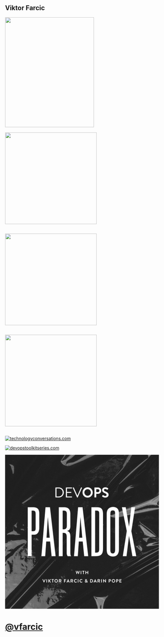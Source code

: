 <!-- .slide: class="center" -->

## Viktor Farcic

<img src="../img/viktor.jpg" style="width:291px;height:360px;">


<!-- .slide: class="center" -->

<p style="display:inline-block"><img src="img/gde-square.png" style="width:300px;height:300px;"></p> <!-- .element: class="fragment" -->

<p style="display:inline-block"><img src="img/cloudbees-square.png" style="width:300px;height:300px;"></p>

<p style="display:inline-block"><img src="img/docker-captain-square.png" style="width:300px;height:300px;"></p> <!-- .element: class="fragment" -->


[![technologyconversations.com](../img/technology-conversations.png)](https://technologyconversations.com)


[![devopstoolkitseries.com](../img/devops-toolkit-series.png)](https://www.devopstoolkitseries.com/)

[![devopsparadox.com](../img/products/devops-paradox.jpg)](https://www.devopsparadox.com)


<!-- .slide: data-background="../img/products/twitter.png" data-background-size="contain" -->
# [@vfarcic](https://twitter.com/vfarcic)
